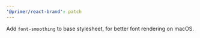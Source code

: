 ```yaml
---
'@primer/react-brand': patch
---
```


Add `font-smoothing` to base stylesheet, for better font rendering on macOS.
